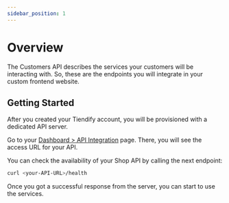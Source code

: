 ```yaml
---
sidebar_position: 1
---
```


# Overview

The Customers API describes the services your customers will be interacting with. So, these are the endpoints you will integrate in your custom frontend website.

## Getting Started

After you created your Tiendify account, you will be provisioned with a dedicated API server.

Go to your [Dashboard > API Integration](https://tiendify.vercel.app/dashboard/api-integration) page. There, you will see the access URL for your API.

You can check the availability of your Shop API by calling the next endpoint:

```bash title="bash"
curl <your-API-URL>/health
```

Once you got a successful response from the server, you can start to use the services.
